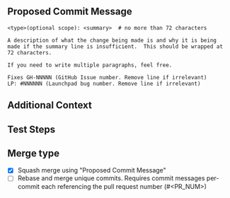 <!--
Thank you for submitting a PR to cloud-init!

To ease the process of reviewing your PR, do make sure to complete the following checklist **before** submitting a pull request.

- [ ] I have signed the CLA: https://ubuntu.com/legal/contributors
- [ ] I have included a comprehensive commit message using the guide below
- [ ] I have added unit tests to cover the new behavior under ``tests/unittests/``
  - Test files should map to source files i.e. a source file ``cloudinit/example.py`` should be tested by ``tests/unittests/test_example.py``
  - Run unit tests with ``tox -e py3``
- [ ] I have kept the change small, avoiding unnecessary whitespace or non-functional changes.
- [ ] I have added a reference to issues that this PR relates to in the PR message (Refs GH-1234, Fixes GH-1234)
- [ ] I have updated the documentation with the changed behavior.
  - If the change doesn't change the user interface and is trivial, this step may be skipped.
  - Cloud-config documentation is generated from the jsonschema.
  - Generate docs with ``tox -e doc``.
-->


## Proposed Commit Message
<!-- Include a proposed commit message because PRs are squash merged
by default.

See https://www.conventionalcommits.org/en/v1.0.0/#specification
for our commit message convention.

If the change is related to a particular cloud or particular distro,
please include the "optional scope" in the summary line. E.g.,
feat(ec2): Add support for foo to the baz

Types used by this project:
feat, fix, docs, ci, test, refactor, chore
-->
```
<type>(optional scope): <summary>  # no more than 72 characters

A description of what the change being made is and why it is being
made if the summary line is insufficient.  This should be wrapped at
72 characters.

If you need to write multiple paragraphs, feel free.

Fixes GH-NNNNN (GitHub Issue number. Remove line if irrelevant)
LP: #NNNNNN (Launchpad bug number. Remove line if irrelevant)
```

## Additional Context
<!-- If relevant -->

## Test Steps
<!-- Please include any steps necessary to verify (and reproduce if
this is a bug fix) this change on a live deployed system,
including any necessary configuration files, user-data,
setup, and teardown. Scripts used may be attached directly to this PR. -->


## Merge type

- [x] Squash merge using "Proposed Commit Message"
- [ ] Rebase and merge unique commits. Requires commit messages per-commit each referencing the pull request number (#<PR_NUM>)
